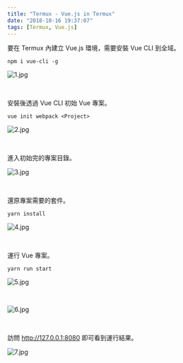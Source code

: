 ```yaml
---
title: "Termux - Vue.js in Termux"
date: "2018-10-16 19:37:07"
tags: [Termux, Vue.js]
---
```



要在 Termux 內建立 Vue.js 環境，需要安裝 Vue CLI 到全域。  

<!-- more -->

    npm i vue-cli -g

![1.jpg](1.jpg)

</br>


安裝後透過 Vue CLI 初始 Vue 專案。  

    vue init webpack <Project>

![2.jpg](2.jpg)

</br>


進入初始完的專案目錄。  

![3.jpg](3.jpg)

</br>


還原專案需要的套件。  

    yarn install

![4.jpg](4.jpg)

</br>


運行 Vue 專案。  

    yarn run start

![5.jpg](5.jpg)

</br>


![6.jpg](6.jpg)

</br>


訪問 http://127.0.0.1:8080 即可看到運行結果。  

![7.jpg](7.jpg)
